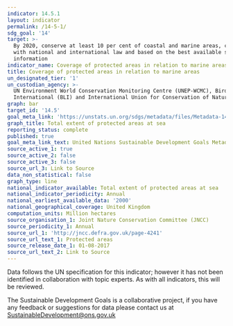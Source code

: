 ```yaml
---
indicator: 14.5.1
layout: indicator
permalink: /14-5-1/
sdg_goal: '14'
target: >-
  By 2020, conserve at least 10 per cent of coastal and marine areas, consistent
  with national and international law and based on the best available scientific
  information
indicator_name: Coverage of protected areas in relation to marine areas
title: Coverage of protected areas in relation to marine areas
un_designated_tier: '1'
un_custodian_agency: >-
  UN Environment World Conservation Monitoring Centre (UNEP-WCMC), BirdLife
  International (BLI) and International Union for Conservation of Nature (IUCN)
graph: bar
target_id: '14.5'
goal_meta_link: 'https://unstats.un.org/sdgs/metadata/files/Metadata-14-05-01.pdf'
graph_title: Total extent of protected areas at sea
reporting_status: complete
published: true
goal_meta_link_text: United Nations Sustainable Development Goals Metadata (pdf 293kB)
source_active_1: true
source_active_2: false
source_active_3: false
source_url_3: Link to Source
data_non_statistical: false
graph_type: line
national_indicator_available: Total extent of protected areas at sea
national_indicator_periodicity: Annual
national_earliest_available_data: '2000'
national_geographical_coverage: United Kingdom
computation_units: Million hectares
source_organisation_1: Joint Nature Conservation Committee (JNCC)
source_periodicity_1: Annual
source_url_1: 'http://jncc.defra.gov.uk/page-4241'
source_url_text_1: Protected areas
source_release_date_1: 01-08-2017
source_url_text_2: Link to Source
---
```

Data follows the UN specification for this indicator; however it has not been identified in collaboration with topic experts. As with all indicators, this will be reviewed.

The Sustainable Development Goals is a collaborative project, if you have any feedback or suggestions for data please contact us at <SustainableDevelopment@ons.gov.uk> 
